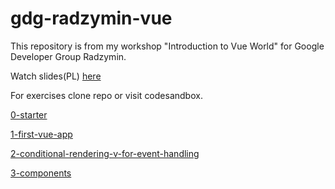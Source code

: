 # gdg-radzymin-vue

This repository is from my workshop "Introduction to Vue World" for Google Developer Group Radzymin.

Watch slides(PL) [here](http://bit.ly/gdgr10-slides)

For exercises clone repo or visit codesandbox. 

[0-starter](https://codesandbox.io/s/0-starter-4m0b8)

[1-first-vue-app](https://codesandbox.io/s/1-first-vue-app-ql6zu)

[2-conditional-rendering-v-for-event-handling](https://codesandbox.io/s/2-conditional-rendering-v-for-event-handling-9vi5u)

[3-components](https://codesandbox.io/s/3-components-cqp6l)

